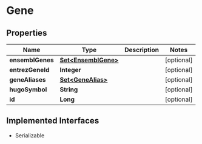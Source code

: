 

# Gene


## Properties

Name | Type | Description | Notes
------------ | ------------- | ------------- | -------------
**ensemblGenes** | [**Set&lt;EnsemblGene&gt;**](EnsemblGene.md) |  |  [optional]
**entrezGeneId** | **Integer** |  |  [optional]
**geneAliases** | [**Set&lt;GeneAlias&gt;**](GeneAlias.md) |  |  [optional]
**hugoSymbol** | **String** |  |  [optional]
**id** | **Long** |  |  [optional]


## Implemented Interfaces

* Serializable


